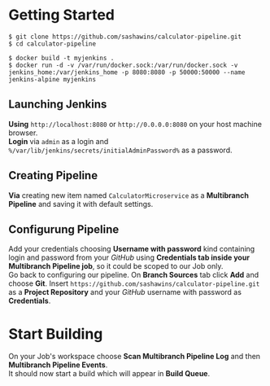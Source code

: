 # Getting Started

    $ git clone https://github.com/sashawins/calculator-pipeline.git
    $ cd calculator-pipeline

    $ docker build -t myjenkins .
    $ docker run -d -v /var/run/docker.sock:/var/run/docker.sock -v jenkins_home:/var/jenkins_home -p 8080:8080 -p 50000:50000 --name jenkins-alpine myjenkins

## Launching Jenkins

**Using** `http://localhost:8080` or `http://0.0.0.0:8080` on your host machine browser.  
**Login** via `admin` as a login and `%/var/lib/jenkins/secrets/initialAdminPassword%` as a password.

## Creating Pipeline

**Via** creating new item named `CalculatorMicroservice` as a **Multibranch Pipeline** and saving it with default settings.

## Configurung Pipeline

Add your credentials choosing **Username with password** kind containing login and password from your _GitHub_ using **Credentials tab inside your Multibranch Pipeline job**, so it could be scoped to our Job only.  
Go back to configuring our pipeline. On **Branch Sources** tab click **Add** and choose **Git**. Insert `https://github.com/sashawins/calculator-pipeline.git` as a **Project Repository** and your _GitHub_ username with password as **Credentials**.

# Start Building

On your Job's workspace choose **Scan Multibranch Pipeline Log** and then **Multibranch Pipeline Events**.  
It should now start a build which will appear in **Build Queue**.
